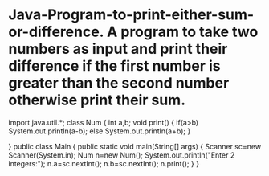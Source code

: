 # Java-Program-to-print-either-sum-or-difference. A program to take two numbers as input and print their difference if the first number is greater than the second number otherwise print their sum.
import java.util.*;
class Num
{
    int a,b;
    void print()
    {
        if(a>b)
        System.out.println(a-b);
        else
        System.out.println(a+b);
    }
    
}
public class Main
{
	public static void main(String[] args) {
		Scanner sc=new Scanner(System.in);
		Num n=new Num();
		System.out.println("Enter 2 integers:");
		n.a=sc.nextInt();
		n.b=sc.nextInt();
		n.print();
	}
}
